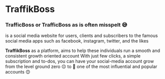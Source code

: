 # TraffikBoss

### TrafficBoss or TrafficBoss as is often misspelt 😅

is a social media website for users, clients and subscribers to the famous social media apps such as facebook, instagram, twitter, and the likes

**TraffikBoss** as a platform, aims to help these individuals run a smooth and consistent growth oriented account
With just few clicks, a simple subscription and to-dos, you can have your social-media account grow from the level ground zero 😔 to :rocket: one of the most influential and popular accounts :blush:
